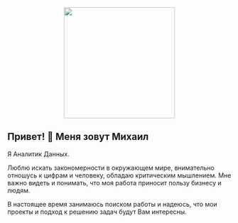 <div id="header" align="center">
  <img src="https://i.giphy.com/media/v1.Y2lkPTc5MGI3NjExeGg1M3ZuNjZlMG9zdW53MTF6aXQ4azA3cnZ5NHE4NGVxdXltNHZ6NSZlcD12MV9pbnRlcm5hbF9naWZfYnlfaWQmY3Q9Zw/3oKIPEqDGUULpEU0aQ/giphy.gif" width="250"/>
</div>

## Привет! 👋 Меня зовут Михаил


Я Аналитик Данных.

Люблю искать закономерности в окружающем мире, внимательно отношусь к цифрам и человеку, обладаю критическим мышлением. Мне важно видеть и понимать, что моя работа приносит пользу бизнесу и людям.

В настоящее время занимаюсь поиском работы и надеюсь, что мои проекты и подход к решению задач будут Вам интересны.
